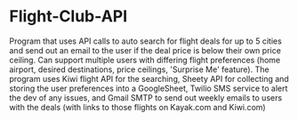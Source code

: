 # Flight-Club-API
Program that uses API calls to auto search for flight deals for up to 5 cities and send out an email to the user if the deal price is below their own price ceiling. Can support multiple users with differing flight preferences (home airport, desired destinations, price ceilings, 'Surprise Me' feature). The program uses Kiwi flight API for the searching, Sheety API for collecting and storing the user preferences into a GoogleSheet, Twilio SMS service to alert the dev of any issues, and Gmail SMTP to send out weekly emails to users with the deals (with links to those flights on Kayak.com and Kiwi.com) 
